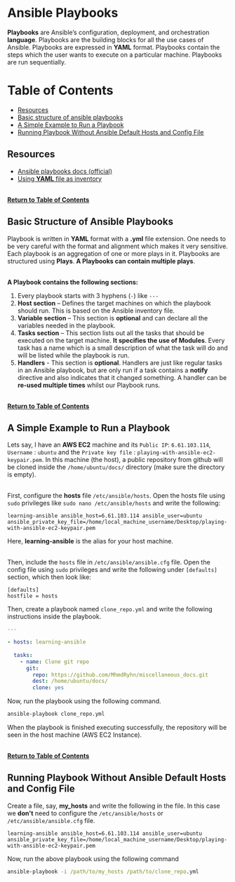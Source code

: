 # Ansible Playbooks
**Playbooks** are Ansible’s configuration, deployment, and orchestration **language**. Playbooks are the building blocks for all the use cases of Ansible. Playbooks are expressed in **YAML** format. Playbooks contain the steps which the user wants to execute on a particular machine. Playbooks are run sequentially.



# Table of Contents
- [Resources](#resources)
- [Basic structure of ansible playbooks](#basic-structure-of-ansible-playbooks)
- [A Simple Example to Run a Playbook](#a-simple-example-to-run-a-playbook)
- [Running Playbook Without Ansible Default Hosts and Config File](#running-playbook-without-ansible-default-hosts-and-config-file)



## Resources
- [Ansible playbooks docs (official)](https://docs.ansible.com/ansible/latest/user_guide/playbooks.html)
- [Using **YAML** file as inventory](https://docs.ansible.com/ansible/latest/plugins/inventory/yaml.html)

<br> [**Return to Table of Contents**](#table-of-contents)



## Basic Structure of Ansible Playbooks
Playbook is written in **YAML** format with a **.yml** file extension. One needs to be very careful with the format and alignment which makes it very sensitive. Each playbook is an aggregation of one or more plays in it. Playbooks are structured using **Plays**. **A Playbooks can contain multiple plays**. <br><br>

**A Playbook contains the following sections:** <br>
1. Every playbook starts with 3 hyphens (`-`) like `---`
2. **Host section** – Defines the target machines on which the playbook should run. This is based on the Ansible inventory file.
3. **Variable section** – This section is **optional** and can declare all the variables needed in the playbook.
4. **Tasks section** – This section lists out all the tasks that should be executed on the target machine. **It specifies the use of Modules**. Every task has a name which is a small description of what the task will do and will be listed while the playbook is run.
5. **Handlers** - This section is **optional**. Handlers are just like regular tasks in an Ansible playbook, but are only run if a task contains a **notify** directive and also indicates that it changed something. A handler can be **re-used multiple times** whilst our Playbook runs.

<br> [**Return to Table of Contents**](#table-of-contents)



## A Simple Example to Run a Playbook
Lets say, I have an **AWS EC2** machine and its `Public IP`: `6.61.103.114`, `Username` : `ubuntu` and the `Private key file` : `playing-with-ansible-ec2-keypair.pem`. In this machine (the host), a public repository from github will be cloned inside the `/home/ubuntu/docs/` directory (make sure the directory is empty). <br><br> 

First, configure the **hosts** file `/etc/ansible/hosts`. Open the hosts file using `sudo` privileges like `sudo nano /etc/ansible/hosts` and write the following:
```
learning-ansible ansible_host=6.61.103.114 ansible_user=ubuntu ansible_private_key_file=/home/local_machine_username/Desktop/playing-with-ansible-ec2-keypair.pem
```
Here, **learning-ansible** is the alias for your host machine. <br><br>

Then, include the `hosts` file in `/etc/ansible/ansible.cfg` file. Open the config file using `sudo` privileges and write the following under `[defaults]` section, which then look like:
```
[defaults]
hostfile = hosts
```
Then, create a playbook named `clone_repo.yml` and write the following instructions inside the playbook.
```yml
---

- hosts: learning-ansible
  
  tasks:
    - name: Clone git repo
      git:
        repo: https://github.com/MhmdRyhn/miscellaneous_docs.git
        dest: /home/ubuntu/docs/
        clone: yes
```
Now, run the playbook using the following command.
```cmd
ansible-playbook clone_repo.yml
```
When the playbook is finished executing successfully, the repository will be seen in the host machine (AWS EC2 Instance). <br>

<br> [**Return to Table of Contents**](#table-of-contents)



## Running Playbook Without Ansible Default Hosts and Config File
Create a file, say, **my_hosts** and write the following in the file. In this case we **don't** need to configure the `/etc/ansible/hosts` or `/etc/ansible/ansible.cfg` file.
```
learning-ansible ansible_host=6.61.103.114 ansible_user=ubuntu ansible_private_key_file=/home/local_machine_username/Desktop/playing-with-ansible-ec2-keypair.pem
```
Now, run the above playbook using the following command
```cmd
ansible-playbook -i /path/to/my_hosts /path/to/clone_repo.yml
```




